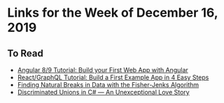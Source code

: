 # Links for the Week of December 16, 2019

## To Read

* [Angular 8/9 Tutorial: Build your First Web App with Angular](https://www.codeproject.com/Articles/5253861/Angular-8-9-Tutorial-Build-your-First-Web-App-with)
* [React/GraphQL Tutorial: Build a First Example App in 4 Easy Steps](https://www.codeproject.com/Articles/5253866/React-GraphQL-Tutorial-Build-a-First-Example-App-i)
* [Finding Natural Breaks in Data with the Fisher-Jenks Algorithm](https://pbpython.com/natural-breaks.html)
* [Discriminated Unions in C# — An Unexceptional Love Story](https://medium.com/kabbage-engineering/discriminated-unions-in-c-an-unexceptional-love-story-82abb7f260c2)

